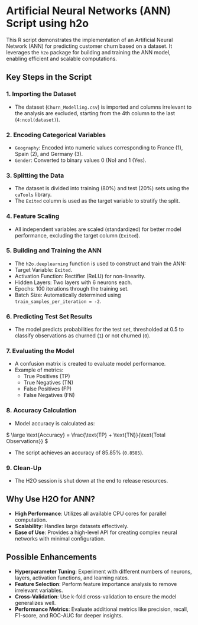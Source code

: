 # Artificial Neural Networks (ANN) Script using h2o
This R script demonstrates the implementation of an Artificial Neural Network (ANN) for predicting customer churn based on a dataset. It leverages the `h2o` package for building and training the ANN model, enabling efficient and scalable computations.

## Key Steps in the Script
### **1. Importing the Dataset**
- The dataset (`Churn_Modelling.csv`) is imported and columns irrelevant to the analysis are excluded, starting from the 4th column to the last (`4:ncol(dataset)`).
  
### **2. Encoding Categorical Variables**
- `Geography`: Encoded into numeric values corresponding to France (1), Spain (2), and Germany (3).
- `Gender`: Converted to binary values 0 (No) and 1 (Yes).
  
### **3. Splitting the Data**
- The dataset is divided into training (80%) and test (20%) sets using the `caTools` library.
- The `Exited` column is used as the target variable to stratify the split.
  
### **4. Feature Scaling**
- All independent variables are scaled (standardized) for better model performance, excluding the target column (`Exited`).

### **5. Building and Training the ANN**
- The `h2o.deeplearning` function is used to construct and train the ANN:
- Target Variable: `Exited`.
- Activation Function: Rectifier (ReLU) for non-linearity.
- Hidden Layers: Two layers with 6 neurons each.
- Epochs: 100 iterations through the training set.
- Batch Size: Automatically determined using `train_samples_per_iteration = -2`.
  
### **6. Predicting Test Set Results**
- The model predicts probabilities for the test set, thresholded at 0.5 to classify observations as churned (`1`) or not churned (`0`).
  
### **7. Evaluating the Model**
- A confusion matrix is created to evaluate model performance.
- Example of metrics:
  - True Positives (TP)
  - True Negatives (TN)
  - False Positives (FP)
  - False Negatives (FN)

### **8. Accuracy Calculation**
- Model accuracy is calculated as:

$`
\large \text{Accuracy} = \frac{\text{TP} + \text{TN}}{\text{Total Observations}}
`$

- The script achieves an accuracy of 85.85% (`0.8585`).
  
### **9. Clean-Up**
- The H2O session is shut down at the end to release resources.
  
## Why Use H2O for ANN?
- **High Performance**: Utilizes all available CPU cores for parallel computation.
- **Scalability**: Handles large datasets effectively.
- **Ease of Use**: Provides a high-level API for creating complex neural networks with minimal configuration.
  
## Possible Enhancements
- **Hyperparameter Tuning**: Experiment with different numbers of neurons, layers, activation functions, and learning rates.
- **Feature Selection**: Perform feature importance analysis to remove irrelevant variables.
- **Cross-Validation**: Use k-fold cross-validation to ensure the model generalizes well.
- **Performance Metrics**: Evaluate additional metrics like precision, recall, F1-score, and ROC-AUC for deeper insights.
